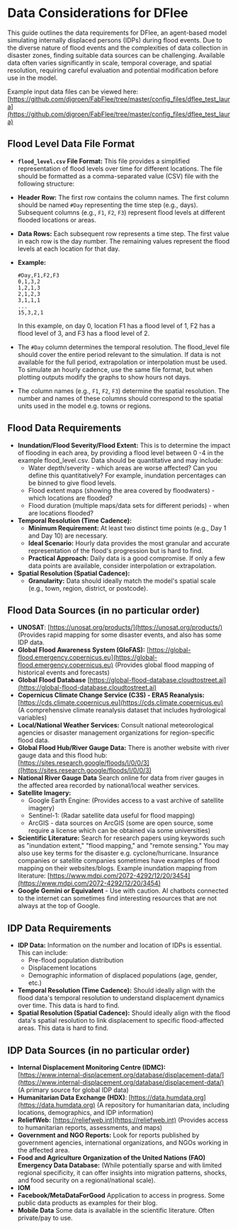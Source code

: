 # Data Considerations for DFlee

This guide outlines the data requirements for DFlee, an agent-based model simulating internally displaced persons (IDPs) during flood events. Due to the diverse nature of flood events and the complexities of data collection in disaster zones, finding suitable data sources can be challenging. Available data often varies significantly in scale, temporal coverage, and spatial resolution, requiring careful evaluation and potential modification before use in the model. 

Example input data files can be viewed here: [https://github.com/djgroen/FabFlee/tree/master/config_files/dflee_test_laura](https://github.com/djgroen/FabFlee/tree/master/config_files/dflee_test_laura)

## Flood Level Data File Format
*   **`flood_level.csv` File Format:** This file provides a simplified representation of flood levels over time for different locations. The file should be formatted as a comma-separated value (CSV) file with the following structure:
*   **Header Row:** The first row contains the column names. The first column should be named `#Day` representing the time step (e.g., days). Subsequent columns (e.g., `F1`, `F2`, `F3`) represent flood levels at different flooded locations or areas. 
*   **Data Rows:** Each subsequent row represents a time step. The first value in each row is the day number. The remaining values represent the flood levels at each location for that day.
*   **Example:**
    ```csv
    #Day,F1,F2,F3
    0,1,3,2
    1,2,1,3
    2,1,2,3
    3,1,1,1
    ...
    15,3,2,1
    ```
    In this example, on day 0, location F1 has a flood level of 1, F2 has a flood level of 3, and F3 has a flood level of 2.

  *   The `#Day` column determines the temporal resolution. The flood_level file should cover the entire period relevant to the simulation. If data is not available for the full period, extrapolation or interpolation must be used. To simulate an hourly cadence, use the same file format, but when plotting outputs modify the graphs to show hours not days. 
 *  The column names (e.g., `F1`, `F2`, `F3`) determine the spatial resolution. The number and names of these columns should correspond to the spatial units used in the model e.g. towns or regions. 

## Flood Data Requirements

*   **Inundation/Flood Severity/Flood Extent:** This is to determine the impact of flooding in each area, by providing a flood level between 0 -4 in the example flood_level.csv. Data should be quantitative and may include:
    *   Water depth/severity - which areas are worse affected? Can you define this quantitatively? For example, inundation percentages can be binned to give flood levels. 
    *   Flood extent maps (showing the area covered by floodwaters) - which locations are flooded?
    *   Flood duration (multiple maps/data sets for different periods) - when are locations flooded?
*   **Temporal Resolution (Time Cadence):** 
    *   **Minimum Requirement:** At least two distinct time points (e.g., Day 1 and Day 10) are necessary.
    *   **Ideal Scenario:** Hourly data provides the most granular and accurate representation of the flood's progression but is hard to find.
    *   **Practical Approach:** Daily data is a good compromise. If only a few data points are available, consider interpolation or extrapolation.
*   **Spatial Resolution (Spatial Cadence):**
    *   **Granularity:** Data should ideally match the model's spatial scale (e.g., town, region, district, or postcode).
 
## Flood Data Sources (in no particular order)
*    **UNOSAT**: [https://unosat.org/products/](https://unosat.org/products/) (Provides rapid mapping for some disaster events, and also has some IDP data. 
*   **Global Flood Awareness System (GloFAS):** [https://global-flood.emergency.copernicus.eu](https://global-flood.emergency.copernicus.eu) (Provides global flood mapping of historical events and forecasts)
*   **Global Flood Database** [https://global-flood-database.cloudtostreet.ai](https://global-flood-database.cloudtostreet.ai)
*   **Copernicus Climate Change Service (C3S) - ERA5 Reanalysis:** [https://cds.climate.copernicus.eu](https://cds.climate.copernicus.eu) (A comprehensive climate reanalysis dataset that includes hydrological variables)
*   **Local/National Weather Services:** Consult national meteorological agencies or disaster management organizations for region-specific flood data.
*   **Global Flood Hub/River Gauge Data:** There is another website with river gauge data and this flood hub:[https://sites.research.google/floods/l/0/0/3]([https://sites.research.google/floods/l/0/0/3)
*   **National River Gauge Data** Search online for data from river gauges in the affected area recorded by national/local weather services.                                          
*   **Satellite Imagery:**
    *   Google Earth Engine: (Provides access to a vast archive of satellite imagery)
    *   Sentinel-1: (Radar satellite data useful for flood mapping)
    *   ArcGIS - data sources on ArcGIS (some are open source, some require a license which can be obtained via some universities) 
*   **Scientific Literature:** Search for research papers using keywords such as "inundation extent," "flood mapping," and "remote sensing." You may also use key terms for the disaster e.g. cyclone/hurricane. Insurance companies or satellite companies sometimes have examples of flood mapping on their websites/blogs. Example inundation mapping from literature: [https://www.mdpi.com/2072-4292/12/20/3454](https://www.mdpi.com/2072-4292/12/20/3454)
* **Google Gemini or Equivalent** - Use with caution. AI chatbots connected to the internet can sometimes find interesting resources that are not always at the top of Google. 

## IDP Data Requirements

*   **IDP Data:** Information on the number and location of IDPs is essential. This can include:
    *   Pre-flood population distribution
    *   Displacement locations
    *   Demographic information of displaced populations (age, gender, etc.)
*   **Temporal Resolution (Time Cadence):** Should ideally align with the flood data's temporal resolution to understand displacement dynamics over time. This data is hard to find. 
*   **Spatial Resolution (Spatial Cadence):** Should ideally align with the flood data's spatial resolution to link displacement to specific flood-affected areas. This data is hard to find.

## IDP Data Sources (in no particular order)

*   **Internal Displacement Monitoring Centre (IDMC):** [https://www.internal-displacement.org/database/displacement-data/](https://www.internal-displacement.org/database/displacement-data/) (A primary source for global IDP data)
*   **Humanitarian Data Exchange (HDX)**: [https://data.humdata.org](https://data.humdata.org) (A repository for humanitarian data, including locations, demographics, and IDP information)
*   **ReliefWeb:** [https://reliefweb.int](https://reliefweb.int) (Provides access to humanitarian reports, assessments, and maps)
*   **Government and NGO Reports:** Look for reports published by government agencies, international organizations, and NGOs working in the affected area.
*   **Food and Agriculture Organization of the United Nations (FAO) Emergency Data Database:** (While potentially sparse and with limited regional specificity, it can offer insights into migration patterns, shocks, and food security on a regional/national scale).
*   **IOM** 
*   **Facebook/MetaDataForGood** Application to access in progress. Some public data products as examples for their blog. 
*   **Mobile Data** Some data is available in the scientific literature. Often private/pay to use. 


